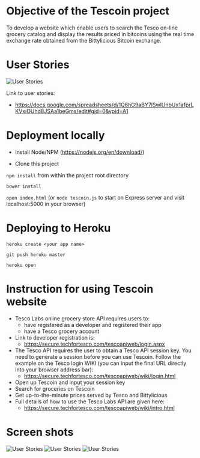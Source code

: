 Objective of the Tescoin project
================================

To develop a website which enable users to search the Tesco on-line grocery catalog and display the results priced in bitcoins using the real time exchange rate obtained from the Bittylicious Bitcoin exchange. 

User Stories
============

![User Stories](docs/photos/1_user_stories.png)

Link to user stories:
* https://docs.google.com/spreadsheets/d/1Q6hG9aBY7lSwlUnbUx1afprLKVxiOUhd8JSAa1beGms/edit#gid=0&vpid=A1

Deployment locally
=====================================================

* Install Node/NPM (https://nodejs.org/en/download/)

* Clone this project

``` npm install ``` from within the project root directory

``` bower install ```

``` open index.html ``` 
(or ``` node tescoin.js ``` to start on Express server and visit localhost:5000 in your browser)

Deploying to Heroku
===================

``` heroku create <your app name> ```

``` git push heroku master ```

``` heroku open ```


Instruction for using Tescoin website
=====================================

* Tesco Labs online grocery store API requires users to: 
  * have registered as a developer and registered their app
  * have a Tesco grocery account
* Link to developer registration is: 
  * https://secure.techfortesco.com/tescoapiweb/login.aspx
* The Tesco API requires the user to obtain a Tesco API session key. You need to generate a session before you can use Tescoin. Follow the example on the Tesco login WIKI (you can input the final URL directly into your browser address bar):
  * https://secure.techfortesco.com/tescoapiweb/wiki/login.html
* Open up Tescoin and input your session key
* Search for groceries on Tescoin
* Get up-to-the-minute prices served by Tesco and Bittylicious
* Full details of how to use the Tesco Labs API are given here:
  * https://secure.techfortesco.com/tescoapiweb/wiki/intro.html


Screen shots
============
![User Stories](docs/photos/2_beer.png)
![User Stories](docs/photos/3_sprouts.png)
![User Stories](docs/photos/4_wine.png)
